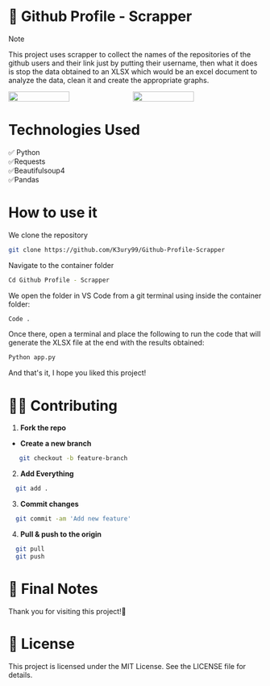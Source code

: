 # 🚀 Github Profile - Scrapper
>[!NOTE]
>This project uses scrapper to collect the names of the repositories of the github users and their link just by putting their username, then what it does is stop the data obtained to an XLSX which would be an excel document to analyze the data, clean it and create the appropriate graphs.

<div style="display: flex;">
  <img src="https://github.com/user-attachments/assets/fc05b356-6681-49c2-b4c6-91fe817cd4a1" width="49%"></img>   
  <img src="https://github.com/user-attachments/assets/141755ae-8f85-42f7-b569-60ea010512f8" width="49%"></img> 
</div>

# Technologies Used
✅ Python  
✅Requests  
✅Beautifulsoup4  
✅Pandas  

# How to use it
We clone the repository
```bash
git clone https://github.com/K3ury99/Github-Profile-Scrapper
```
Navigate to the container folder
```bash
Cd Github Profile - Scrapper
```
We open the folder in VS Code from a git terminal using inside the container folder:
```bash
Code .
```
Once there, open a terminal and place the following to run the code that will generate the XLSX file at the end with the results obtained:
```bash
Python app.py
```
And that's it, I hope you liked this project!


# 🐱‍👤 Contributing
1. **Fork the repo**
- **Create a new branch**
   
```bash
   git checkout -b feature-branch
```
2. **Add Everything**
```bash
  git add .
```
3. **Commit changes**
```bash
  git commit -am 'Add new feature'
```
4. **Pull & push to the origin**
```bash
  git pull
  git push
```

# 🌠 Final Notes
Thank you for visiting this project!🌌

# 📔 License
This project is licensed under the MIT License. See the LICENSE file for details.
